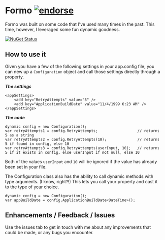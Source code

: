 Formo [![endorse](http://api.coderwall.com/chrismissal/endorsecount.png)](http://coderwall.com/chrismissal)
=====

Formo was built on some code that I've used many times in the past. This time, however, I leveraged some fun dynamic goodness.

[![NuGet Status](http://nugetstatus.com/Formo.png)](http://nugetstatus.com/packages/Formo)

## How to use it

Given you have a few of the following settings in your app.config file, you can new up a `Configuration` object and call those settings directly through a property.

***The settings***

    <appSettings>
        <add key="RetryAttempts" value="5" />
        <add key="ApplicationBuildDate" value="11/4/1999 6:23 AM" />
    </appSettings>

***The code***

    dynamic config = new Configuration();
    var retryAttempts1 = config.RetryAttempts;					// returns 5 as a string
    var retryAttempts2 = config.RetryAttempts(10);				// returns 5 if found in config, else 10
    var retryAttempts3 = config.RetryAttempts(userInput, 10);	// returns 5 if it exists in config, else userInput if not null, else 10

Both of the values `userInput` and `10` will be ignored if the value has already been set in your file.

The Configuration class also has the ability to call dynamic methods with type arguments. (I know, right?!) This lets you call your property and cast it to the type of your choice.

    dynamic config = new Configuration();
    var appBuildDate = config.ApplicationBuildDate<DateTime>();

## Enhancements / Feedback / Issues

Use the issues tab to get in touch with me about any improvements that could be made, or any bugs you encounter.

